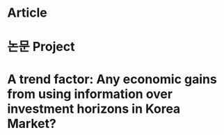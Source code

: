 # Article

# 논문 Project
# A trend factor: Any economic gains from using information over investment horizons in Korea Market?
